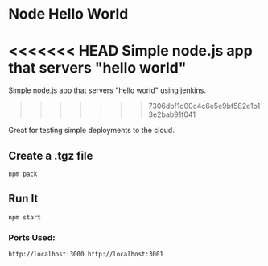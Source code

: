 # Node Hello World

<<<<<<< HEAD
Simple node.js app that servers "hello world"
=======
Simple node.js app that servers "hello world" using jenkins.
>>>>>>> 7306dbf1d00c4c6e5e9bf582e1b13e2bab91f041

Great for testing simple deployments to the cloud.

## Create a .tgz file

`npm pack`

## Run It

`npm start`

### Ports Used:
`http://localhost:3000
http://localhost:3001`
